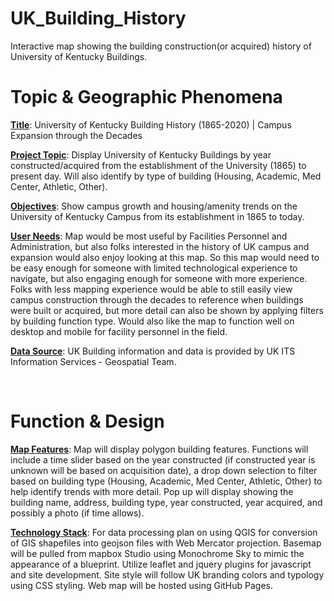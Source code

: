 # UK_Building_History
Interactive map showing the building construction(or acquired) history of University of Kentucky Buildings. 

# Topic & Geographic Phenomena 
<b><u>Title</u></b>: University of Kentucky Building History (1865-2020) | Campus Expansion through the Decades

<b><u>Project Topic</u></b>: Display University of Kentucky Buildings by year constructed/acquired from the establishment of the University (1865) to present day. Will also identify by type of building (Housing, Academic, Med Center, Athletic, Other). 

<b><u>Objectives</u></b>: Show campus growth and housing/amenity trends on the University of Kentucky Campus from its establishment in 1865 to today.

<b><u>User Needs</u></b>: Map would be most useful by Facilities Personnel and Administration, but also folks interested in the history of UK campus and expansion would also enjoy looking at this map. So this map would need to be easy enough for someone with limited technological experience to navigate, but also engaging enough for someone with more experience. Folks with less mapping experience would be able to still easily view campus construction through the decades to reference when buildings were built or acquired, but more detail can also be shown by applying filters by building function type. Would also like the map to function well on desktop and mobile for facility personnel in the field.

<b><u>Data Source</u></b>: UK Building information and data is provided by UK ITS Information Services - Geospatial Team. 

<br>

# Function & Design

<b><u>Map Features</u></b>: Map will display polygon building features. Functions will include a time slider based on the year constructed (if constructed year is unknown will be based on acquisition date), a drop down selection to filter based on building type (Housing, Academic, Med Center, Athletic, Other) to help identify trends with more detail. Pop up will display showing the building name, address, building type, year constructed, year acquired, and possibly a photo (if time allows). 

<b><u>Technology Stack</u></b>: For data processing plan on using QGIS for conversion of GIS shapefiles into geojson files with Web Mercator projection. Basemap will be pulled from mapbox Studio using Monochrome Sky to mimic the appearance of a blueprint. Utilize leaflet and jquery plugins for javascript and site development. Site style will follow UK branding colors and typology using CSS styling. Web map will be hosted using GitHub Pages.
